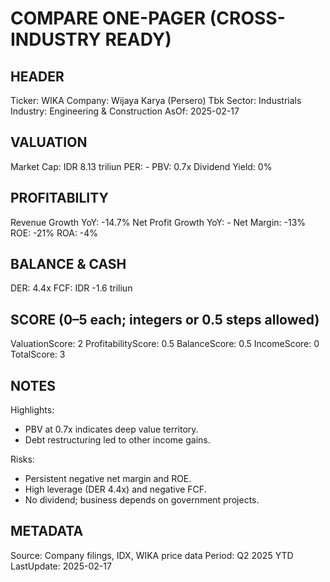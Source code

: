 # COMPARE ONE-PAGER (CROSS-INDUSTRY READY)

## HEADER
Ticker: WIKA
Company: Wijaya Karya (Persero) Tbk
Sector: Industrials
Industry: Engineering & Construction
AsOf: 2025-02-17

## VALUATION
Market Cap: IDR 8.13 triliun
PER: -
PBV: 0.7x
Dividend Yield: 0%

## PROFITABILITY
Revenue Growth YoY: -14.7%
Net Profit Growth YoY: -
Net Margin: -13%
ROE: -21%
ROA: -4%

## BALANCE & CASH
DER: 4.4x
FCF: IDR -1.6 triliun

## SCORE (0–5 each; integers or 0.5 steps allowed)
ValuationScore: 2
ProfitabilityScore: 0.5
BalanceScore: 0.5
IncomeScore: 0
TotalScore: 3

## NOTES
Highlights:
- PBV at 0.7x indicates deep value territory.
- Debt restructuring led to other income gains.

Risks:
- Persistent negative net margin and ROE.
- High leverage (DER 4.4x) and negative FCF.
- No dividend; business depends on government projects.

## METADATA
Source: Company filings, IDX, WIKA price data
Period: Q2 2025 YTD
LastUpdate: 2025-02-17